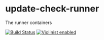 # update-check-runner

The runner containers

[![Build Status](https://travis-ci.org/violinist-dev/update-check-runner.svg?branch=master)](https://travis-ci.org/violinist-dev/update-check-runner)
[![Violinist enabled](https://img.shields.io/badge/violinist-enabled-brightgreen.svg)](https://violinist.io)
